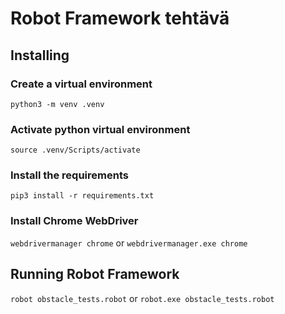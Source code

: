 # Robot Framework tehtävä

## Installing

### Create a virtual environment

`python3 -m venv .venv`

### Activate python virtual environment

`source .venv/Scripts/activate`

### Install the requirements

`pip3 install -r requirements.txt`

### Install Chrome WebDriver

`webdrivermanager chrome` or `webdrivermanager.exe chrome`

## Running Robot Framework

`robot obstacle_tests.robot` or `robot.exe obstacle_tests.robot`
